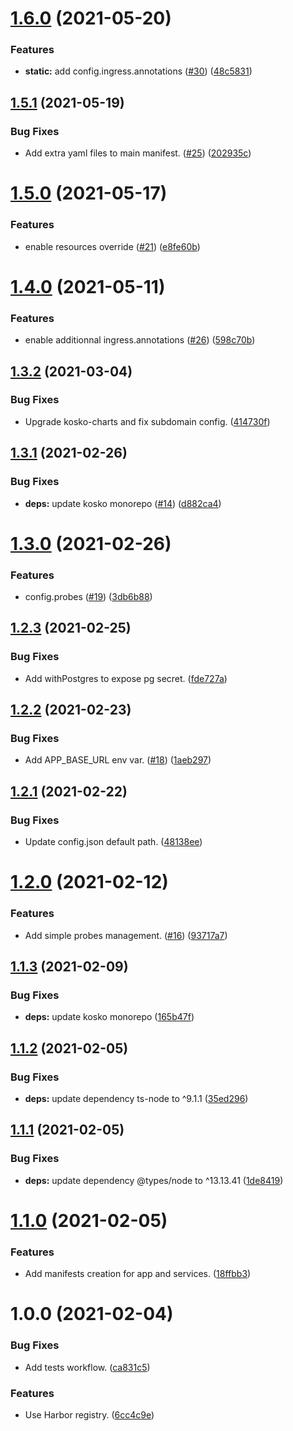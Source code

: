 # [1.6.0](https://github.com/SocialGouv/k8s/compare/v1.5.1...v1.6.0) (2021-05-20)


### Features

* **static:** add config.ingress.annotations ([#30](https://github.com/SocialGouv/k8s/issues/30)) ([48c5831](https://github.com/SocialGouv/k8s/commit/48c5831c606aecf70a41423eaf43ac7b1ff1784c))

## [1.5.1](https://github.com/SocialGouv/k8s/compare/v1.5.0...v1.5.1) (2021-05-19)


### Bug Fixes

* Add extra yaml files to main manifest. ([#25](https://github.com/SocialGouv/k8s/issues/25)) ([202935c](https://github.com/SocialGouv/k8s/commit/202935c6c9d23496091be5638d5ac11699801c0b))

# [1.5.0](https://github.com/SocialGouv/k8s/compare/v1.4.0...v1.5.0) (2021-05-17)


### Features

* enable resources override ([#21](https://github.com/SocialGouv/k8s/issues/21)) ([e8fe60b](https://github.com/SocialGouv/k8s/commit/e8fe60b252d0e0f258040f9f6eb6539a1bf15b07))

# [1.4.0](https://github.com/SocialGouv/k8s/compare/v1.3.2...v1.4.0) (2021-05-11)


### Features

* enable additionnal ingress.annotations ([#26](https://github.com/SocialGouv/k8s/issues/26)) ([598c70b](https://github.com/SocialGouv/k8s/commit/598c70b2bd37ed6969aa747aef11f7bbdea28291))

## [1.3.2](https://github.com/SocialGouv/k8s/compare/v1.3.1...v1.3.2) (2021-03-04)


### Bug Fixes

* Upgrade kosko-charts and fix subdomain config. ([414730f](https://github.com/SocialGouv/k8s/commit/414730fcd38d43b6ed7471c7eed2512367a51b1e))

## [1.3.1](https://github.com/SocialGouv/k8s/compare/v1.3.0...v1.3.1) (2021-02-26)


### Bug Fixes

* **deps:** update kosko monorepo ([#14](https://github.com/SocialGouv/k8s/issues/14)) ([d882ca4](https://github.com/SocialGouv/k8s/commit/d882ca44b2f61f7bd12451df1df916e2c517a8d0))

# [1.3.0](https://github.com/SocialGouv/k8s/compare/v1.2.3...v1.3.0) (2021-02-26)


### Features

* config.probes ([#19](https://github.com/SocialGouv/k8s/issues/19)) ([3db6b88](https://github.com/SocialGouv/k8s/commit/3db6b882813421b53f33a1658c650a7b5f4f852e))

## [1.2.3](https://github.com/SocialGouv/k8s/compare/v1.2.2...v1.2.3) (2021-02-25)


### Bug Fixes

* Add withPostgres to expose pg secret. ([fde727a](https://github.com/SocialGouv/k8s/commit/fde727adf9bfca1702a7b799537ddf1da852422f))

## [1.2.2](https://github.com/SocialGouv/k8s/compare/v1.2.1...v1.2.2) (2021-02-23)


### Bug Fixes

* Add APP_BASE_URL env var. ([#18](https://github.com/SocialGouv/k8s/issues/18)) ([1aeb297](https://github.com/SocialGouv/k8s/commit/1aeb297f4e88a3500045704f1274d547440d8681))

## [1.2.1](https://github.com/SocialGouv/k8s/compare/v1.2.0...v1.2.1) (2021-02-22)


### Bug Fixes

* Update config.json default path. ([48138ee](https://github.com/SocialGouv/k8s/commit/48138ee2bcd0cf69102c7f875c72a76899c95812))

# [1.2.0](https://github.com/SocialGouv/k8s/compare/v1.1.3...v1.2.0) (2021-02-12)


### Features

* Add simple probes management. ([#16](https://github.com/SocialGouv/k8s/issues/16)) ([93717a7](https://github.com/SocialGouv/k8s/commit/93717a7e3fc5bc8a2a62399289a77519ee8b51bb))

## [1.1.3](https://github.com/SocialGouv/k8s/compare/v1.1.2...v1.1.3) (2021-02-09)


### Bug Fixes

* **deps:** update kosko monorepo ([165b47f](https://github.com/SocialGouv/k8s/commit/165b47f963b4870a3ea6c33942ad4c17b669f0b0))

## [1.1.2](https://github.com/SocialGouv/k8s/compare/v1.1.1...v1.1.2) (2021-02-05)


### Bug Fixes

* **deps:** update dependency ts-node to ^9.1.1 ([35ed296](https://github.com/SocialGouv/k8s/commit/35ed2961e8daa3bcd13c3c3b0bafda9646bcdac2))

## [1.1.1](https://github.com/SocialGouv/k8s/compare/v1.1.0...v1.1.1) (2021-02-05)


### Bug Fixes

* **deps:** update dependency @types/node to ^13.13.41 ([1de8419](https://github.com/SocialGouv/k8s/commit/1de8419d53119404f85905c43463f263886d7ef9))

# [1.1.0](https://github.com/SocialGouv/k8s/compare/v1.0.0...v1.1.0) (2021-02-05)


### Features

* Add manifests creation for app and services. ([18ffbb3](https://github.com/SocialGouv/k8s/commit/18ffbb3df9f83692bdb92c3ac4e3a7083e1287cd))

# 1.0.0 (2021-02-04)


### Bug Fixes

* Add tests workflow. ([ca831c5](https://github.com/SocialGouv/k8s/commit/ca831c5790452c75c6ad446de790ce80f5917920))


### Features

* Use Harbor registry. ([6cc4c9e](https://github.com/SocialGouv/k8s/commit/6cc4c9e2b138a0af0e23346d23c91661070af366))
